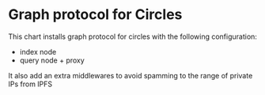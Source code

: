 # Graph protocol for Circles

This chart installs graph protocol for circles with the following configuration:
- index node
- query node + proxy

It also add an extra middlewares to avoid spamming to the range of private IPs from IPFS
